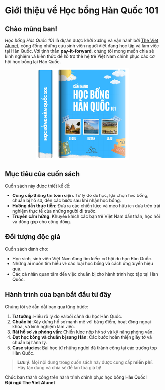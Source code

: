 # Giới thiệu về Học bổng Hàn Quốc 101

## Chào mừng bạn!

*Học bổng Hàn Quốc 101* là dự án được khởi xướng và vận hành bởi [The Viet Alunet](https://thevietalunet.wordpress.com/), cộng đồng những cựu sinh viên người Việt đang học tập và làm việc tại Hàn Quốc. Với tinh thần **pay-it-forward**, chúng tôi mong muốn chia sẻ kinh nghiệm và kiến thức để hỗ trợ thế hệ trẻ Việt Nam chinh phục các cơ hội học bổng tại Hàn Quốc.

<p align="center">
  <img src="https://raw.githubusercontent.com/hocbonghanquoc101/hocbonghanquoc101.github.io/refs/heads/20250629/assets/img/home1-img.png" alt="Học bổng Hàn Quốc 101" width="300">
</p>

## Mục tiêu của cuốn sách

Cuốn sách này được thiết kế để:
- **Cung cấp thông tin toàn diện**: Từ lý do du học, lựa chọn học bổng, chuẩn bị hồ sơ, đến các bước sau khi nhận học bổng.
- **Hướng dẫn thực tiễn**: Đưa ra các chiến lược và mẹo hữu ích dựa trên trải nghiệm thực tế của những người đi trước.
- **Truyền cảm hứng**: Khuyến khích các bạn trẻ Việt Nam dấn thân, học hỏi và đóng góp cho cộng đồng.

## Đối tượng độc giả

Cuốn sách dành cho:
- Học sinh, sinh viên Việt Nam đang tìm kiếm cơ hội du học Hàn Quốc.
- Những ai muốn tìm hiểu về các loại học bổng và cách ứng tuyển hiệu quả.
- Các cá nhân quan tâm đến việc chuẩn bị cho hành trình học tập tại Hàn Quốc.

## Hành trình của bạn bắt đầu từ đây

Chúng tôi sẽ dẫn dắt bạn qua từng bước:
1. **Tư tưởng**: Hiểu rõ lý do và bối cảnh du học Hàn Quốc.
2. **Chuẩn bị**: Xây dựng hồ sơ mạnh mẽ với bảng điểm, hoạt động ngoại khóa, và kinh nghiệm làm việc.
3. **Rải hồ sơ và phỏng vấn**: Chiến lược nộp hồ sơ và kỹ năng phỏng vấn.
4. **Đạt học bổng và chuẩn bị sang Hàn**: Các bước hoàn thiện giấy tờ và chuẩn bị hành lý.
5. **Case studies**: Bài học từ những người đã thành công tại các trường top Hàn Quốc.

> **Lưu ý**: Mọi nội dung trong cuốn sách này được cung cấp **miễn phí**. Hãy tận dụng và chia sẻ để lan tỏa giá trị!

Chúc bạn thành công trên hành trình chinh phục học bổng Hàn Quốc!  
**Đội ngũ The Viet Alunet**